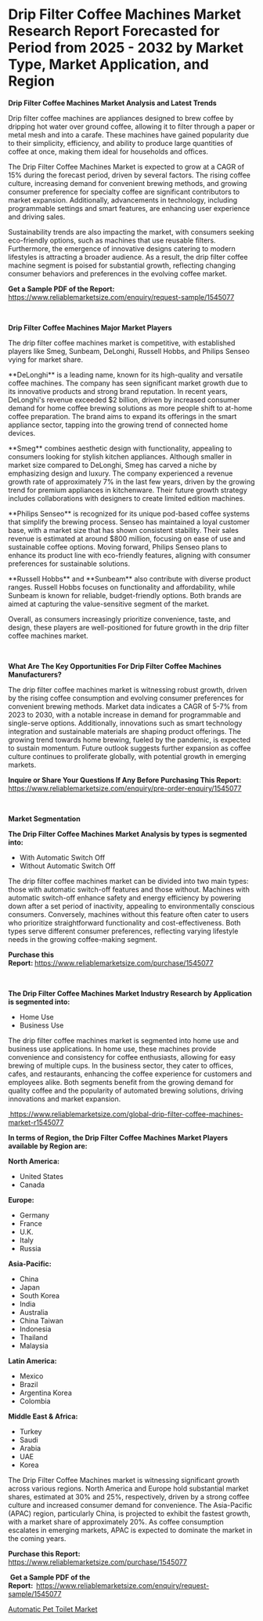 <p><h1>Drip Filter Coffee Machines Market Research Report Forecasted for Period from 2025 -  2032 by Market Type, Market Application, and Region</h1></p><p><strong>Drip Filter Coffee Machines Market Analysis and Latest Trends</strong></p>
<p><p>Drip filter coffee machines are appliances designed to brew coffee by dripping hot water over ground coffee, allowing it to filter through a paper or metal mesh and into a carafe. These machines have gained popularity due to their simplicity, efficiency, and ability to produce large quantities of coffee at once, making them ideal for households and offices.</p><p>The Drip Filter Coffee Machines Market is expected to grow at a CAGR of 15% during the forecast period, driven by several factors. The rising coffee culture, increasing demand for convenient brewing methods, and growing consumer preference for specialty coffee are significant contributors to market expansion. Additionally, advancements in technology, including programmable settings and smart features, are enhancing user experience and driving sales.</p><p>Sustainability trends are also impacting the market, with consumers seeking eco-friendly options, such as machines that use reusable filters. Furthermore, the emergence of innovative designs catering to modern lifestyles is attracting a broader audience. As a result, the drip filter coffee machine segment is poised for substantial growth, reflecting changing consumer behaviors and preferences in the evolving coffee market.</p></p>
<p><strong>Get a Sample PDF of the Report:&nbsp;</strong> <a href="https://www.reliablemarketsize.com/enquiry/request-sample/1545077?utm_campaign=2445&utm_medium=2&utm_source=Github&utm_content=ia&utm_term=04042025&utm_id=drip-filter-coffee-machines">https://www.reliablemarketsize.com/enquiry/request-sample/1545077</a></p>
<p>&nbsp;</p>
<p><strong>Drip Filter Coffee Machines Major Market Players</strong></p>
<p><p>The drip filter coffee machines market is competitive, with established players like Smeg, Sunbeam, DeLonghi, Russell Hobbs, and Philips Senseo vying for market share. </p><p>**DeLonghi** is a leading name, known for its high-quality and versatile coffee machines. The company has seen significant market growth due to its innovative products and strong brand reputation. In recent years, DeLonghi's revenue exceeded $2 billion, driven by increased consumer demand for home coffee brewing solutions as more people shift to at-home coffee preparation. The brand aims to expand its offerings in the smart appliance sector, tapping into the growing trend of connected home devices.</p><p>**Smeg** combines aesthetic design with functionality, appealing to consumers looking for stylish kitchen appliances. Although smaller in market size compared to DeLonghi, Smeg has carved a niche by emphasizing design and luxury. The company experienced a revenue growth rate of approximately 7% in the last few years, driven by the growing trend for premium appliances in kitchenware. Their future growth strategy includes collaborations with designers to create limited edition machines.</p><p>**Philips Senseo** is recognized for its unique pod-based coffee systems that simplify the brewing process. Senseo has maintained a loyal customer base, with a market size that has shown consistent stability. Their sales revenue is estimated at around $800 million, focusing on ease of use and sustainable coffee options. Moving forward, Philips Senseo plans to enhance its product line with eco-friendly features, aligning with consumer preferences for sustainable solutions.</p><p>**Russell Hobbs** and **Sunbeam** also contribute with diverse product ranges. Russell Hobbs focuses on functionality and affordability, while Sunbeam is known for reliable, budget-friendly options. Both brands are aimed at capturing the value-sensitive segment of the market.</p><p>Overall, as consumers increasingly prioritize convenience, taste, and design, these players are well-positioned for future growth in the drip filter coffee machines market.</p></p>
<p>&nbsp;</p>
<p><strong>What Are The Key Opportunities For Drip Filter Coffee Machines Manufacturers?</strong></p>
<p><p>The drip filter coffee machines market is witnessing robust growth, driven by the rising coffee consumption and evolving consumer preferences for convenient brewing methods. Market data indicates a CAGR of 5-7% from 2023 to 2030, with a notable increase in demand for programmable and single-serve options. Additionally, innovations such as smart technology integration and sustainable materials are shaping product offerings. The growing trend towards home brewing, fueled by the pandemic, is expected to sustain momentum. Future outlook suggests further expansion as coffee culture continues to proliferate globally, with potential growth in emerging markets.</p></p>
<p><strong>Inquire or Share Your Questions If Any Before Purchasing This Report:</strong> <a href="https://www.reliablemarketsize.com/enquiry/pre-order-enquiry/1545077?utm_campaign=2445&utm_medium=2&utm_source=Github&utm_content=ia&utm_term=04042025&utm_id=drip-filter-coffee-machines">https://www.reliablemarketsize.com/enquiry/pre-order-enquiry/1545077</a></p>
<p>&nbsp;</p>
<p><strong>Market Segmentation</strong></p>
<p><strong>The Drip Filter Coffee Machines Market Analysis by types is segmented into:</strong></p>
<p><ul><li>With Automatic Switch Off</li><li>Without Automatic Switch Off</li></ul></p>
<p><p>The drip filter coffee machines market can be divided into two main types: those with automatic switch-off features and those without. Machines with automatic switch-off enhance safety and energy efficiency by powering down after a set period of inactivity, appealing to environmentally conscious consumers. Conversely, machines without this feature often cater to users who prioritize straightforward functionality and cost-effectiveness. Both types serve different consumer preferences, reflecting varying lifestyle needs in the growing coffee-making segment.</p></p>
<p><strong>Purchase this Report:&nbsp;</strong><a href="https://www.reliablemarketsize.com/purchase/1545077?utm_campaign=2445&utm_medium=2&utm_source=Github&utm_content=ia&utm_term=04042025&utm_id=drip-filter-coffee-machines">https://www.reliablemarketsize.com/purchase/1545077</a></p>
<p>&nbsp;</p>
<p><strong>The Drip Filter Coffee Machines Market Industry Research by Application is segmented into:</strong></p>
<p><ul><li>Home Use</li><li>Business Use</li></ul></p>
<p><p>The drip filter coffee machines market is segmented into home use and business use applications. In home use, these machines provide convenience and consistency for coffee enthusiasts, allowing for easy brewing of multiple cups. In the business sector, they cater to offices, cafes, and restaurants, enhancing the coffee experience for customers and employees alike. Both segments benefit from the growing demand for quality coffee and the popularity of automated brewing solutions, driving innovations and market expansion.</p></p>
<p><a href="https://www.reliablemarketsize.com/global-drip-filter-coffee-machines-market-r1545077?utm_campaign=2445&utm_medium=2&utm_source=Github&utm_content=ia&utm_term=04042025&utm_id=drip-filter-coffee-machines">&nbsp;https://www.reliablemarketsize.com/global-drip-filter-coffee-machines-market-r1545077</a></p>
<p><strong>In terms of Region, the Drip Filter Coffee Machines Market Players available by Region are:</strong></p>
<p>
    <p> <strong> North America: </strong>
        <ul>
            <li>United States</li>
            <li>Canada</li>
        </ul>
        </p> 
    <p> <strong> Europe: </strong>
        <ul>
            <li>Germany</li>
            <li>France</li>
            <li>U.K.</li>
            <li>Italy</li>
            <li>Russia</li>
        </ul>
        </p> 
    <p> <strong> Asia-Pacific: </strong>
        <ul>
            <li>China</li>
            <li>Japan</li>
            <li>South Korea</li>
            <li>India</li>
            <li>Australia</li>
            <li>China Taiwan</li>
            <li>Indonesia</li>
            <li>Thailand</li>
            <li>Malaysia</li>
        </ul>
        </p> 
    <p> <strong> Latin America: </strong>
        <ul>
            <li>Mexico</li>
            <li>Brazil</li>
            <li>Argentina Korea</li>
            <li>Colombia</li>
        </ul>
        </p> 
    <p> <strong> Middle East & Africa: </strong>
        <ul>
            <li>Turkey</li>
            <li>Saudi</li>
            <li>Arabia</li>
            <li>UAE</li>
            <li>Korea</li>
        </ul>
    </p>
    </p>
<p><p>The Drip Filter Coffee Machines market is witnessing significant growth across various regions. North America and Europe hold substantial market shares, estimated at 30% and 25%, respectively, driven by a strong coffee culture and increased consumer demand for convenience. The Asia-Pacific (APAC) region, particularly China, is projected to exhibit the fastest growth, with a market share of approximately 20%. As coffee consumption escalates in emerging markets, APAC is expected to dominate the market in the coming years.</p></p>
<p><strong>Purchase this Report: </strong><a href="https://www.reliablemarketsize.com/purchase/1545077?utm_campaign=2445&utm_medium=2&utm_source=Github&utm_content=ia&utm_term=04042025&utm_id=drip-filter-coffee-machines">https://www.reliablemarketsize.com/purchase/1545077</a></p>
<p>&nbsp;<strong>Get a Sample PDF of the Report:&nbsp;&nbsp;</strong><a href="https://www.reliablemarketsize.com/enquiry/request-sample/1545077?utm_campaign=2445&utm_medium=2&utm_source=Github&utm_content=ia&utm_term=04042025&utm_id=drip-filter-coffee-machines">https://www.reliablemarketsize.com/enquiry/request-sample/1545077</a></p>
<p><strong></strong></p>
<p><p><a href="https://github.com/JubayerMia832/Market-Research-Report-List-2/blob/main/automatic-pet-toilet-market.md?utm_campaign=2445&utm_medium=2&utm_source=Github&utm_content=ia&utm_term=04042025&utm_id=drip-filter-coffee-machines">Automatic Pet Toilet Market</a></p></p>